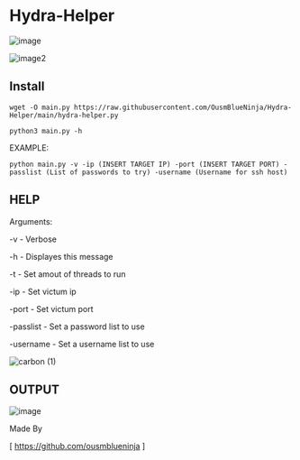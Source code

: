 # Hydra-Helper
![image](https://user-images.githubusercontent.com/89956790/194683822-78e30b4c-d382-4569-97e3-e79dfe151cca.png)


![image2](https://camo.githubusercontent.com/b745a05b4a3219474cd6d60cb35f215cb2d7c24e890f40d3c8c5d018d364ca9c/68747470733a2f2f696d672e736869656c64732e696f2f62616467652f4275696c642d5570253230546f253230446174652d737563636573)


## Install

```
wget -O main.py https://raw.githubusercontent.com/OusmBlueNinja/Hydra-Helper/main/hydra-helper.py
```

```
python3 main.py -h
```

EXAMPLE:

```
python main.py -v -ip (INSERT TARGET IP) -port (INSERT TARGET PORT) -passlist (List of passwords to try) -username (Username for ssh host)
```

## HELP

Arguments: 

  -v - Verbose
  
  -h - Displayes this message
  
  -t - Set amout of threads to run
  
  -ip - Set victum ip
  
  -port - Set victum port
  
  -passlist - Set a password list to use
  
  -username - Set a username list to use
  
  ![carbon (1)](https://user-images.githubusercontent.com/89956790/194683961-e5674b08-ae56-4928-8bc2-8356097df9ea.png)
  
 ## OUTPUT
 
 ![image](https://user-images.githubusercontent.com/89956790/194683850-82d93be2-00a6-4554-a7a4-12e008aa2e3e.png)

  
  
Made By

[ https://github.com/ousmblueninja ]
